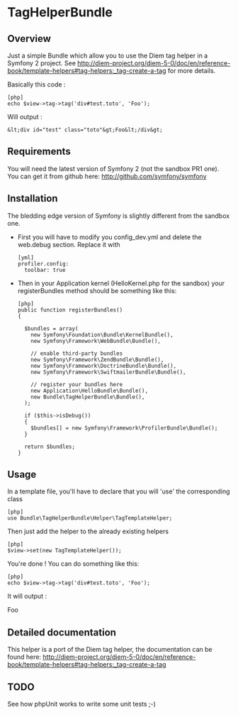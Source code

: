 TagHelperBundle
========================================================

Overview
--------

Just a simple Bundle which allow you to use the Diem tag helper in a Symfony 2 project. See http://diem-project.org/diem-5-0/doc/en/reference-book/template-helpers#tag-helpers:_tag-create-a-tag for more details.

Basically this code :

    [php]
    echo $view->tag->tag('div#test.toto', 'Foo');

Will output : 

    &lt;div id="test" class="toto"&gt;Foo&lt;/div&gt; 

Requirements
------------

You will need the latest version of Symfony 2 (not the sandbox PR1 one). You can get it from github here: http://github.com/symfony/symfony

Installation
------------

The bledding edge version of Symfony is slightly different from the sandbox one.

  * First you will have to modify you config_dev.yml and delete the web.debug section. Replace it with

        [yml]
        profiler.config:
          toolbar: true
      
  * Then in your Application kernel (HelloKernel.php for the sandbox) your registerBundles method should be something like this:
  
        [php]    
        public function registerBundles()
        {

          $bundles = array(
            new Symfony\Foundation\Bundle\KernelBundle(),
            new Symfony\Framework\WebBundle\Bundle(),

            // enable third-party bundles
            new Symfony\Framework\ZendBundle\Bundle(),
            new Symfony\Framework\DoctrineBundle\Bundle(),
            new Symfony\Framework\SwiftmailerBundle\Bundle(),

            // register your bundles here
            new Application\HelloBundle\Bundle(),
            new Bundle\TagHelperBundle\Bundle(),
          );

          if ($this->isDebug())
          {
            $bundles[] = new Symfony\Framework\ProfilerBundle\Bundle();
          }

          return $bundles;
        }
    

Usage
-----

In a template file, you'll have to declare that you will 'use' the corresponding class

    [php]
    use Bundle\TagHelperBundle\Helper\TagTemplateHelper;

Then just add the helper to the already existing helpers 

    [php]
    $view->set(new TagTemplateHelper());

You're done ! You can do something like this:

    [php]
    echo $view->tag->tag('div#test.toto', 'Foo');
    
It will output : <div id="test" class="toto">Foo</div> 
    
Detailed documentation
----------------------

This helper is a port of the Diem tag helper, the documentation can be found here: http://diem-project.org/diem-5-0/doc/en/reference-book/template-helpers#tag-helpers:_tag-create-a-tag

TODO
----

See how phpUnit works to write some unit tests ;-)
    